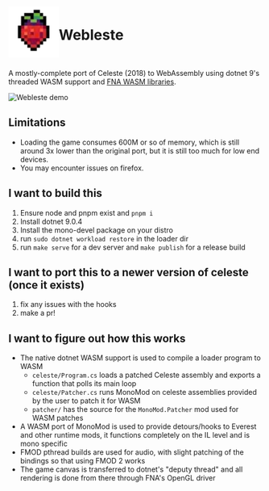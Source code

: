 <img src="frontend/public/app.webp" width=100 align="left">

<h1>Webleste</h1>

<br>

A mostly-complete port of Celeste (2018) to WebAssembly using dotnet 9's threaded WASM support and [FNA WASM libraries](https://github.com/r58playz/FNA-WASM-Build).

![Webleste demo](https://github.com/user-attachments/assets/9da839b1-0930-4534-91aa-a537a815f4ec)

## Limitations
- Loading the game consumes 600M or so of memory, which is still around 3x lower than the original port, but it is still too much for low end devices.
- You may encounter issues on firefox.

## I want to build this
1. Ensure node and pnpm exist and `pnpm i`
2. Install dotnet 9.0.4
3. Install the mono-devel package on your distro
4. run `sudo dotnet workload restore` in the loader dir
5. run `make serve` for a dev server and `make publish` for a release build

## I want to port this to a newer version of celeste (once it exists)
1. fix any issues with the hooks
2. make a pr!

## I want to figure out how this works
- The native dotnet WASM support is used to compile a loader program to WASM
    - `celeste/Program.cs` loads a patched Celeste assembly and exports a function that polls its main loop
    - `celeste/Patcher.cs` runs MonoMod on celeste assemblies provided by the user to patch it for WASM
    - `patcher/` has the source for the `MonoMod.Patcher` mod used for WASM patches
- A WASM port of MonoMod is used to provide detours/hooks to Everest and other runtime mods, it functions completely on the IL level and is mono specific
- FMOD pthread builds are used for audio, with slight patching of the bindings so that using FMOD 2 works
- The game canvas is transferred to dotnet's "deputy thread" and all rendering is done from there through FNA's OpenGL driver

